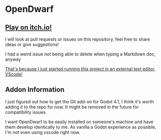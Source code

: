 # OpenDwarf

## [Play on itch.io!](https://josh-hale.itch.io/dfclone)

I will look at pull requests or issues on this repository, feel free to share ideas or give suggestions!

I had a weird issue not being able to delete when typing a Markdown doc, anyway

[That's because I just started running this project in an external text editor, VScode!](https://www.showwcase.com/show/34429/effortless-scripting-in-godot-4-with-visual-studio-code-a-step-by-step-guide)

## Addon Information

I just figured out how to get the Git add-on for Godot 4.1, I think it's worth adding it to the repo for now. It might be removed in the future for compatibility issues.

I want OpenDwarf to be easily installed on someone's machine and have them develop
identically to me. As vanilla a Godot experience as possible, I'm not even using vscode right now.
